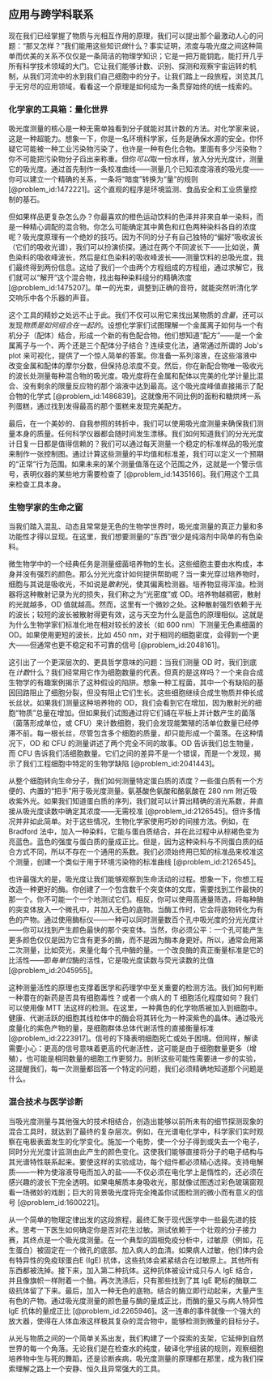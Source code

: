 ## 应用与跨学科联系

现在我们已经掌握了物质与光相互作用的原理，我们可以提出那个最激动人心的问题：“那又怎样？”我们能用这些知识*做*什么？事实证明，浓度与吸光度之间这种简单而优美的关系不仅仅是一条简洁的物理学知识；它是一把万能钥匙，能打开几乎所有科学技术领域的大门。它让我们能够计数、识别、探测和观察宇宙运转的机制，从我们河流中的水到我们自己细胞中的分子。让我们踏上一段旅程，浏览其几乎无穷尽的应用领域，看看这一个原理是如何成为一条贯穿始终的统一线索的。

### 化学家的工具箱：量化世界

吸光度测量的核心是一种无需单独看到分子就能对其计数的方法。对化学家来说，这是一种超能力。想象一下，你是一名环境科学家，任务是确保水源的安全。你怀疑它可能被一种工业污染物污染了，也许是一种有色化合物。里面有多少污染物？你不可能把污染物分子舀出来称重。但你*可以*取一份水样，放入分光光度计，测量它的吸光度。通过首先制作一条校准曲线——测量几个已知浓度溶液的吸光度——你可以建立一个精确的关系，一条将“暗度”转换为“量”的规则 [@problem_id:1472221]。这个直观的程序是环境监测、食品安全和工业质量控制的基石。

但如果样品更复杂怎么办？你最喜欢的橙色运动饮料的色泽并非来自单一染料，而是一种精心调配的混合物。你怎么可能确定其中黄色和红色两种染料各自的浓度呢？吸光度原理有一个绝妙的技巧。因为不同的分子有自己独特的“偏好”吸收波长（它们的吸收光谱），我们可以扮演侦探。通过在两个不同波长下——比如说，黄色染料的吸收峰波长，然后是红色染料的吸收峰波长——测量饮料的总吸光度，我们最终得到两份信息。这给了我们一个由两个方程组成的方程组，通过求解它，我们就可以“解开”这个混合物，找出每种染料组分的精确浓度 [@problem_id:1475207]。单一的光束，调整到正确的音符，就能突然听清化学交响乐中各个乐器的声音。

这个工具的精妙之处远不止于此。我们不仅可以用它来找出某物质的*含量*，还可以发现*物质是如何组合在一起的*。设想化学家们试图理解一个金属离子如何与一个有机分子（配体）结合，形成一个新的有色配合物。他们想知道“配方”——是一个金属离子与一个、两个还是三个配体分子结合？连续变化法，通常通过所谓的 Job's plot 来可视化，提供了一个惊人简单的答案。你准备一系列溶液，在这些溶液中改变金属和配体的摩尔分数，但保持总浓度不变。然后，你在新配合物唯一吸收光的波长处测量每种混合物的吸光度。吸光度将在金属和配体以完美的化学计量比混合、没有剩余的限量反应物的那个溶液中达到最高。这个吸光度峰值直接揭示了配合物的化学式 [@problem_id:1486839]。这就像用不同比例的面粉和糖烘烤一系列蛋糕，通过找到发得最高的那个蛋糕来发现完美配方。

最后，在一个美妙的、自我参照的转折中，我们可以使用吸光度测量来确保我们测量本身的质量。任何科学仪器都会随时间发生漂移。我们如何知道我们的分光光度计日复一日都是值得信赖的？我们可以通过每天测量一个稳定的标准样品的吸光度来制作一张控制图。通过计算这些测量的平均值和标准差，我们可以定义一个预期的“正常”行为范围。如果未来的某个测量值落在这个范围之外，这就是一个警示信号，表明仪器的某些地方需要检查了 [@problem_id:1435166]。我们用这个工具来检查工具本身。

### 生物学家的生命之窗

当我们踏入混乱、动态且常常是无色的生物学世界时，吸光度测量的真正力量和多功能性才得以显现。在这里，我们想要测量的“东西”很少是纯溶剂中简单的有色染料。

微生物学中的一个经典任务是测量细菌培养物的生长。这些细胞主要由水构成，本身并没有强烈的颜色。那么分光光度计如何提供帮助呢？当一束光穿过培养物时，细胞与其说是吸收光，不如说是*散射*光，使其偏离检测器。培养物显得浑浊。检测器将这种散射记录为光的损失，我们称之为“光密度”或 OD。培养物越稠密，散射的光就越多，OD 值就越高。然而，这里有一个微妙之处。这种散射强烈依赖于光的波长；较短的波长被散射得更有效，这与天空为什么是蓝色的原理相似。这就是为什么生物学家们标准化地在相对较长的波长（如 600 nm）下测量无色素细菌的 OD。如果使用更短的波长，比如 450 nm，对于相同的细胞密度，会得到一个更大——但通常也更不稳定和不可靠的信号 [@problem_id:2048161]。

这引出了一个更深层次的、更具哲学意味的问题：当我们测量 OD 时，我们到底在*计数*什么？我们经常用它作为细胞数量的代表。但真的是这样吗？一个来自合成生物学的有趣案例揭示了这种假设的陷阱。想象一种工程菌，其中一个有缺陷的基因回路阻止了细胞分裂，但没有阻止它们生长。这些细胞继续合成生物质并伸长成长丝状。如果我们测量这种培养物的 OD，我们会看到它在增加，因为散射光的细胞“物质”总量在增加。但如果我们试图通过将它们铺在平板上并计数产生的菌落（菌落形成单位，或 CFU）来计数细胞，我们会发现能繁殖的活单位数量已经停滞不前。每一根长丝，尽管包含多个细胞的质量，却只能形成一个菌落。在这种情况下，OD 和 CFU 的测量讲述了两个完全不同的故事。OD 告诉我们总生物量，而 CFU 告诉我们活细胞数量。它们之间的差异不是一个错误，而是一个发现，揭示了我们工程细胞中特定的生物学缺陷 [@problem_id:2041443]。

从整个细胞转向生命分子，我们如何测量特定蛋白质的浓度？一些蛋白质有一个方便的、内置的“把手”用于吸光度测量。氨基酸色氨酸和酪氨酸在 280 nm 附近吸收紫外光。如果我们知道蛋白质的序列，我们就可以计算出精确的消光系数，并直接从吸光度读数中确定其浓度——无需校准 [@problem_id:2126545]。但许多情况并非如此简单。对于这些情况，生物化学家使用巧妙的间接方法。例如，在 Bradford 法中，加入一种染料，它能与蛋白质结合，并在此过程中从棕褐色变为亮蓝色。蓝色的强度与蛋白质的量成正比。但是，因为这种染料与不同蛋白质的结合方式不同，所以不存在一个通用的系数。我们必须始终用已知的标准品来校准这个测量，创建一个类似于用于环境污染物的标准曲线 [@problem_id:2126545]。

也许最强大的是，吸光度让我们能够观察到生命活动的过程。想象一下，你想工程改造一种更好的酶。你创建了一个包含数千个突变体的文库，需要找到工作最快的那一个。你不可能一个一个地测试它们。相反，你可以使用高通量筛选，将每种酶的突变体放入一个微孔中，并加入无色的底物。当酶工作时，它会将底物转化为有色的产物。通过使用酶标仪——一种可以同时测量数百个孔中吸光度的分光光度计——你可以找到产生颜色最快的那个突变体。当然，你必须公平：一个孔可能产生更多颜色仅仅是因为它含有更多的酶，而不是因为酶本身更好。所以，通常会用第二次测量，比如荧光，来量化每个孔中酶的量。一个改良酶的真正衡量标准是它的比活性——即*每单位*酶的活性，它是吸光度读数与荧光读数的比值 [@problem_id:2045955]。

这种测量活性的原理也支撑着医学和药理学中至关重要的检测方法。我们如何判断一种潜在的新药是否具有细胞毒性？或者一个病人的 T 细胞活化程度如何？我们可以使用像 MTT 法这样的检测。在这里，一种黄色的化学物质被加入到细胞中。健康、代谢活跃的细胞其线粒体中的酶会将其转化为一种深紫色的晶体。通过吸光度量化的紫色产物的量，是细胞群体总体代谢活性的直接衡量标准 [@problem_id:2223917]。信号的下降表明细胞死亡或处于困境。但同样，解读需要小心：更高的信号意味着更高的代谢活性，这可能是由于细胞数量更多（增殖），也可能是相同数量的细胞工作更努力。剖析这些可能性需要进一步的实验，这提醒我们，每一次测量都回答一个特定的问题，我们必须精确地知道那个问题是什么。

### 混合技术与医学诊断

当吸光度测量与其他强大的技术相结合，创造出能够以前所未有的细节探测现象的混合工具时，就达到了最终的复杂层次。例如，在光谱电化学中，科学家们实时观察在电极表面发生的化学变化。施加一个电势，使一个分子得到或失去一个电子，同时分光光度计监测由此产生的颜色变化。这使我们能够直接将分子的电子结构与其光谱特性联系起来。要使这样的实验成功，每个组件都必须精心选择。支持电解质——一种为使溶液导电而加入的盐——不仅必须在电化学上是惰性的，还必须在感兴趣的波长下完全透明。如果电解质本身吸收光，那就像试图透过彩色玻璃窗观看一场微妙的戏剧；巨大的背景吸光度将完全掩盖你试图检测的微小而有意义的信号 [@problem_id:1600221]。

从一个简单的物理定律出发的这段旅程，最终汇聚于现代医学中一些最先进的技术。思考一下医生如何确定你是否对花生过敏。测试依赖于一个壮观的分子接力赛，其终点是一个吸光度测量。在一个典型的固相免疫分析中，过敏原（例如，花生蛋白）被固定在一个微孔的底部。加入病人的血清。如果病人过敏，他们体内会有特异性的免疫球蛋白E (IgE) 抗体，这些抗体会紧紧结合在过敏原上。其他所有东西都被洗掉。接下来，加入第二种抗体。这种抗体被设计成只与人 IgE 结合，并且像旗帜一样附着一个酶。再次洗涤后，只有那些找到了其 IgE 靶标的酶联二级抗体留了下来。最后，加入一种无色的底物。结合的酶立即行动起来，大量产生有色的产物。通过吸光度测量的颜色量与酶的量成正比，而酶的量又与病人特异性 IgE 抗体的量成正比 [@problem_id:2265946]。这一连串的事件就像一个强大的放大器，使得在人体血液这样极其复杂的混合物中，能够检测到微量的目标分子。

从光与物质之间的一个简单关系出发，我们构建了一个探索的支架，它延伸到自然世界的每一个角落。无论我们是在检查水的纯度，破译化学组装的规则，观察细胞培养物中生与死的舞蹈，还是诊断疾病，吸光度测量的原理都在那里，成为我们探索理解之路上一个安静、恒久且异常强大的工具。